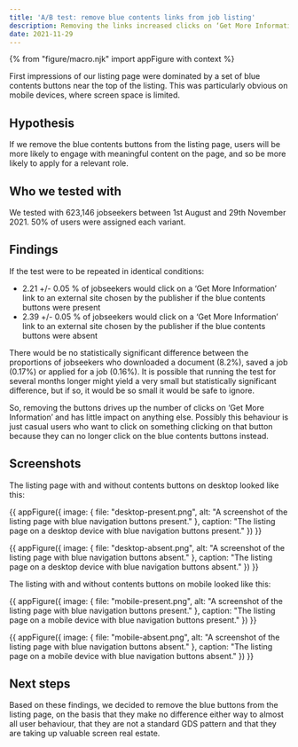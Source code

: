 ```yaml
---
title: 'A/B test: remove blue contents links from job listing'
description: Removing the links increased clicks on ‘Get More Information’ links and had little impact on anything else.
date: 2021-11-29
---
```


{% from "figure/macro.njk" import appFigure with context %}

First impressions of our listing page were dominated by a set of blue contents buttons near the top of the listing. This was particularly obvious on mobile devices, where screen space is limited.

## Hypothesis

If we remove the blue contents buttons from the listing page, users will be more likely to engage with meaningful content on the page, and so be more likely to apply for a relevant role.

## Who we tested with

We tested with 623,146 jobseekers between 1st August and 29th November 2021. 50% of users were assigned each variant.

## Findings

If the test were to be repeated in identical conditions:
- 2.21 +/- 0.05 % of jobseekers would click on a ‘Get More Information’ link to an external site chosen by the publisher if the blue contents buttons were present
- 2.39 +/- 0.05 % of jobseekers would click on a ‘Get More Information’ link to an external site chosen by the publisher if the blue contents buttons were absent

There would be no statistically significant difference between the proportions of jobseekers who downloaded a document (8.2%), saved a job (0.17%) or applied for a job (0.16%). It is possible that running the test for several months longer might yield a very small but statistically significant difference, but if so, it would be so small it would be safe to ignore.

So, removing the buttons drives up the number of clicks on ‘Get More Information’ and has little impact on anything else. Possibly this behaviour is just casual users who want to click on something clicking on that button because they can no longer click on the blue contents buttons instead.

## Screenshots

The listing page with and without contents buttons on desktop looked like this:

{{ appFigure({
  image: {
    file: "desktop-present.png",
    alt: "A screenshot of the listing page with blue navigation buttons present." 
   },
  caption: "The listing page on a desktop device with blue navigation buttons present."
}) }}

{{ appFigure({
  image: {
    file: "desktop-absent.png",
    alt: "A screenshot of the listing page with blue navigation buttons absent." 
   },
  caption: "The listing page on a desktop device with blue navigation buttons absent."
}) }}

The listing with and without contents buttons on mobile looked like this:

{{ appFigure({
  image: {
    file: "mobile-present.png",
    alt: "A screenshot of the listing page with blue navigation buttons present." 
   },
  caption: "The listing page on a mobile device with blue navigation buttons present."
}) }}

{{ appFigure({
  image: {
    file: "mobile-absent.png",
    alt: "A screenshot of the listing page with blue navigation buttons absent." 
   },
  caption: "The listing page on a mobile device with blue navigation buttons absent."
}) }}

## Next steps

Based on these findings, we decided to remove the blue buttons from the listing page, on the basis that they make no difference  either way to almost all user behaviour, that they are not a standard GDS pattern and that they are taking up valuable screen real estate.
